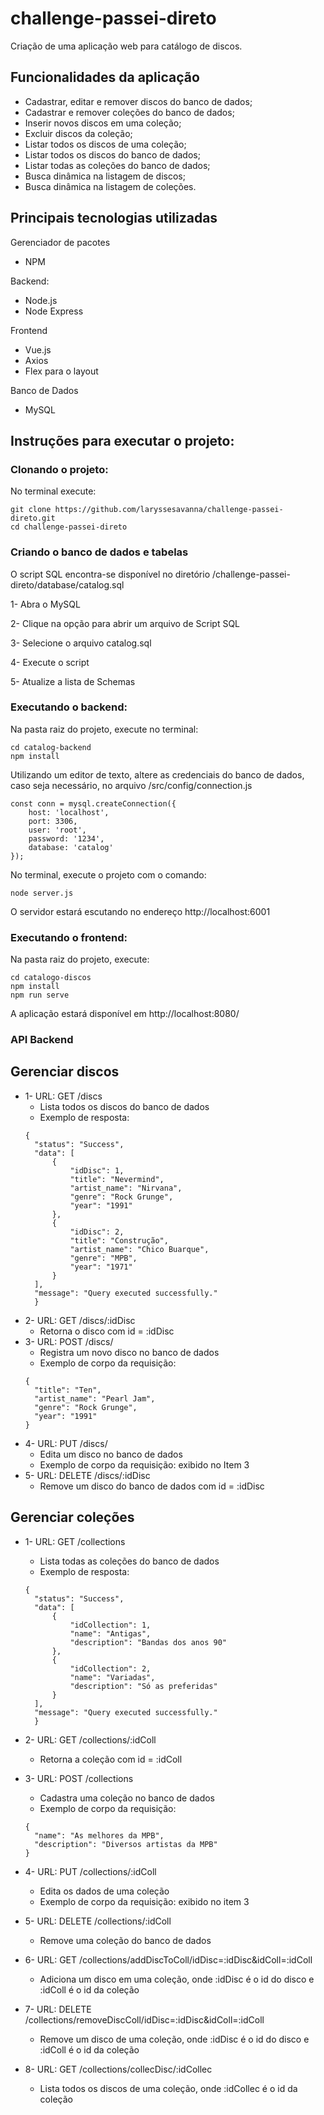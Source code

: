 # challenge-passei-direto
Criação de uma aplicação web para catálogo de discos.

## Funcionalidades da aplicação
* Cadastrar, editar e remover discos do banco de dados;
* Cadastrar e remover coleções do banco de dados;
* Inserir novos discos em uma coleção;
* Excluir discos da coleção;
* Listar todos os discos de uma coleção;
* Listar todos os discos do banco de dados;
* Listar todas as coleções do banco de dados;
* Busca dinâmica na listagem de discos;
* Busca dinâmica na listagem de coleções.


## Principais tecnologias utilizadas
Gerenciador de pacotes
- NPM

Backend:
- Node.js
- Node Express

Frontend
- Vue.js
- Axios
- Flex para o layout

Banco de Dados
- MySQL

## Instruções para executar o projeto:

### Clonando o projeto:
No terminal execute:
```
git clone https://github.com/laryssesavanna/challenge-passei-direto.git
cd challenge-passei-direto
```

### Criando o banco de dados e tabelas

O script SQL encontra-se disponível no diretório /challenge-passei-direto/database/catalog.sql

1- Abra o MySQL

2- Clique na opção para abrir um arquivo de Script SQL

3- Selecione o arquivo catalog.sql

4- Execute o script

5- Atualize a lista de Schemas

### Executando o backend:

Na pasta raiz do projeto, execute no terminal:
```
cd catalog-backend
npm install

```
Utilizando um editor de texto, altere as credenciais do banco de dados, caso seja necessário, no arquivo /src/config/connection.js
```
const conn = mysql.createConnection({
    host: 'localhost',
    port: 3306,
    user: 'root',
    password: '1234',
    database: 'catalog'
});
```

No terminal, execute o projeto com o comando:
```
node server.js
```
O servidor estará escutando no endereço http://localhost:6001

### Executando o frontend:

Na pasta raiz do projeto, execute:

```
cd catalogo-discos
npm install
npm run serve

```

A aplicação estará disponível em http://localhost:8080/

### API Backend

## Gerenciar discos
* 1- URL: GET /discs
  * Lista todos os discos do banco de dados
  * Exemplo de resposta:
  ```
  {
    "status": "Success",
    "data": [
        {
            "idDisc": 1,
            "title": "Nevermind",
            "artist_name": "Nirvana",
            "genre": "Rock Grunge",
            "year": "1991"
        },
        {
            "idDisc": 2,
            "title": "Construção",
            "artist_name": "Chico Buarque",
            "genre": "MPB",
            "year": "1971"
        }
    ],
    "message": "Query executed successfully."
    }
  ```
 * 2- URL: GET /discs/:idDisc
    * Retorna o disco com id = :idDisc
 * 3- URL: POST /discs/
    * Registra um novo disco no banco de dados
    * Exemplo de corpo da requisição:
    ```
    {
      "title": "Ten",
      "artist_name": "Pearl Jam",
      "genre": "Rock Grunge",
      "year": "1991"
    }
    ```
  * 4- URL: PUT /discs/
    * Edita um disco no banco de dados
    * Exemplo de corpo da requisição: exibido no Item 3
  * 5- URL: DELETE /discs/:idDisc
    * Remove um disco do banco de dados com id = :idDisc
  
  ## Gerenciar coleções
  
  * 1- URL: GET /collections
    * Lista todas as coleções do banco de dados
    * Exemplo de resposta:
    ```
    {
      "status": "Success",
      "data": [
          {
              "idCollection": 1,
              "name": "Antigas",
              "description": "Bandas dos anos 90"
          },
          {
              "idCollection": 2,
              "name": "Variadas",
              "description": "Só as preferidas"
          }
      ],
      "message": "Query executed successfully."
      }
    ```
    
  * 2- URL: GET /collections/:idColl
    * Retorna a coleção com id = :idColl
  * 3- URL: POST /collections
    * Cadastra uma coleção no banco de dados
    * Exemplo de corpo da requisição:
    ```
    {
      "name": "As melhores da MPB",
      "description": "Diversos artistas da MPB"
    }
    ```
  * 4- URL: PUT /collections/:idColl
    * Edita os dados de uma coleção
    * Exemplo de corpo da requisição: exibido no item 3
  * 5- URL: DELETE /collections/:idColl
    * Remove uma coleção do banco de dados
  * 6- URL: GET /collections/addDiscToColl/idDisc=:idDisc&idColl=:idColl
    * Adiciona um disco em uma coleção, onde :idDisc é o id do disco e :idColl é o id da coleção
  * 7- URL: DELETE /collections/removeDiscColl/idDisc=:idDisc&idColl=:idColl
    * Remove um disco de uma coleção, onde :idDisc é o id do disco e :idColl é o id da coleção
  * 8- URL: GET /collections/collecDisc/:idCollec
    * Lista todos os discos de uma coleção, onde :idCollec é o id da coleção
